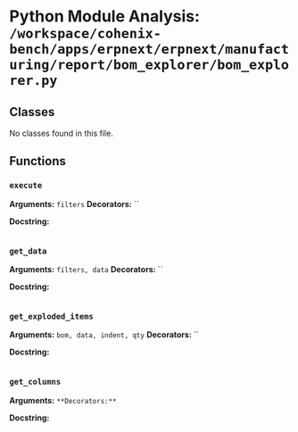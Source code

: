 # Python Module Analysis: `/workspace/cohenix-bench/apps/erpnext/erpnext/manufacturing/report/bom_explorer/bom_explorer.py`

## Classes

No classes found in this file.


## Functions

### `execute`
**Arguments:** `filters`
**Decorators:** ``

**Docstring:**
```

```
### `get_data`
**Arguments:** `filters, data`
**Decorators:** ``

**Docstring:**
```

```
### `get_exploded_items`
**Arguments:** `bom, data, indent, qty`
**Decorators:** ``

**Docstring:**
```

```
### `get_columns`
**Arguments:** ``
**Decorators:** ``

**Docstring:**
```

```

